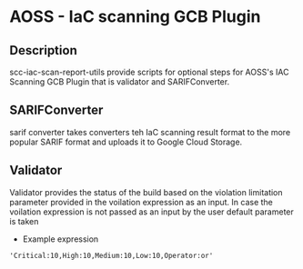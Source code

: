 # AOSS - IaC scanning GCB Plugin

## Description

scc-iac-scan-report-utils provide scripts for optional steps for AOSS's IAC Scanning GCB Plugin that is validator and SARIFConverter.

## SARIFConverter

sarif converter takes converters teh IaC scanning result format to the more popular SARIF format and uploads it to Google Cloud Storage.

## Validator

Validator provides the status of the build based on the violation limitation parameter provided in the voilation expression as an input.
In case the voilation expression is not passed as an input by the user default parameter is taken

- Example expression 

``` 'Critical:10,High:10,Medium:10,Low:10,Operator:or' ```



